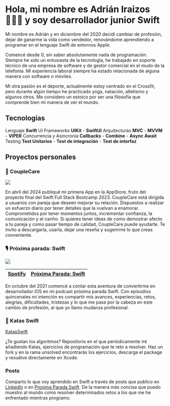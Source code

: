 # Hola, mi nombre es Adrián Iraizos 🙋🏻‍♂️ y soy desarrollador junior Swift

Mi nombre es Adrián y en diciembre del 2020 decidí cambiar de profesión, dejar de ganarme la vida como vendedor, renovándome aprendiendo a programar en el lenguaje Swift de entornos Apple.

Comencé desde 0, sin saber absolutamente nada de programación. Siempre he sido un entusiasta de la tecnología, he trabajado en soporte técnico de una empresa de software y de gestor comercial en el mudo de la telefonía. Mi experiencia laboral siempre ha estado relacionada de alguna manera con software o móviles. 

Mi otra pasión es el deporte, actualmente estoy centrado en el Crossfit, pero durante algún tiempo he practicado yoga, natación, atletismo y algunos otros. Me considero un estoico por ser una filosofía que comprende bien mi manera de ver el mundo.


## Tecnologías
Lenguaje **Swift** 
UI Frameworks **UIKit** - **SwiftUI**
Arquitecturas **MVC** - **MVVM** - **VIPER**
Concurrencia y Asincronía **Callbacks** - **Combine** - **Async Await**
Testing **Test Unitarios** - **Test de integración** - **Test de interfaz**

## Proyectos personales

### 🩶 CoupleCare 
![](https://www.proximaparadaswift.dev/wp-content/uploads/2024/03/196.png)

En abril del 2024 publiqué mi primera App en la AppStore, fruto del proyecto final del Swift Full Stack Bootcamp 2023. 
CoupleCare está dirigida a usuarios con pareja que deseen mejorar su relación. 
Dispuestos a realizar un esfuerzo diario por tener detalles que la vuelvan a enamorar. 
Comprometidos por tener momentos juntos, incrementar confianza, la comunicación y el cariño.
Si quieres tener ideas de como demostrar afecto a tu pareja y como pasar tiempo de calidad, CoupleCare puede ayudarte.
Te invito a descargarla, usarla, dejar una reseña y sugerirme lo que creas conveniente.

### 🎙️ Próxima parada: Swift
![](https://www.proximaparadaswift.dev/episodios-podcast/proxima-parada-swift-1/)

|[Spotify](https://podcasters.spotify.com/pod/show/adrintro)|[Próxima Parada: Swift](https://www.proximaparadaswift.dev/episodios-podcast/)|
|--------:|------------------------------------|

En octubre del 2021 comencé a contar esta aventura de convertirme en desarrollador iOS en mi podcast próxima parada Swift.
Con episodios quincenales mi intención es compartir mis avances, experiencias, retos, alegrías, dificultades, tristezas y lo que me pase por la cabeza en este cambio de profesión, al que yo llamo mudanza profesional.

### 🥋 Katas Swift
[KatasSwift](https://github.com/airaizos/KatasSwift)

¿Te gustan los algoritmos?
Repositorio en el que periódicamente iré añadiendo Katas, ejercicios de programación que te reto a resolver.
Haz un fork y en la rama unsolved encontrarás los ejercicios, descarga el package y resuélve directamente en Xcode.

### Posts

Comparto lo que voy aprendido en Swift a través de posts que publico en [LinkedIn](https://www.linkedin.com/in/airaizos/recent-activity/all/) o en [Proxima Parada Swift](https://www.proximaparadaswift.dev/posts/).
De la manera más concisa que puedo muestro al mundo como resolver determinados retos a los que me he enfrentado mientras programo. 





